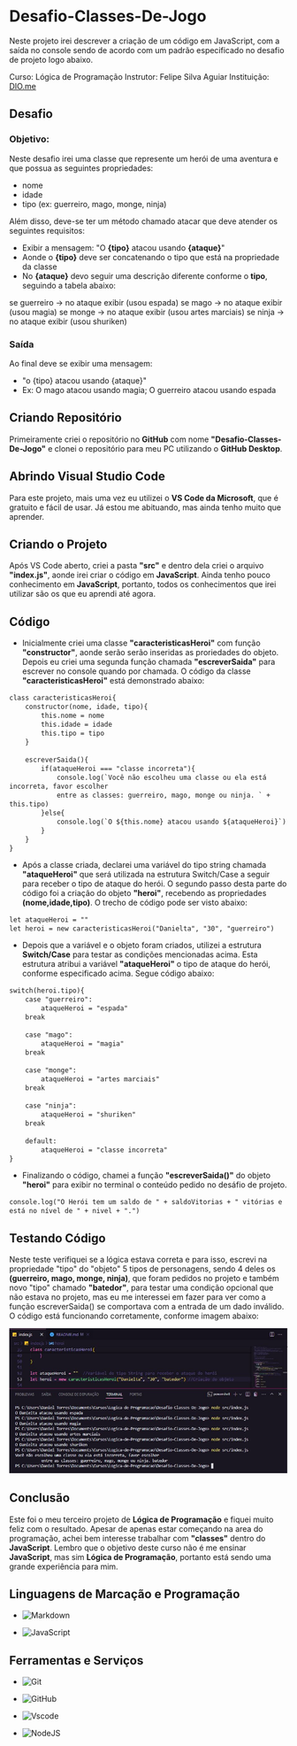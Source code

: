 # Desafio-Classes-De-Jogo

Neste projeto irei descrever a criação de um código em JavaScript, com a saída no console sendo de acordo com um padrão especificado no desafio de projeto logo abaixo.

Curso: Lógica de Programação
Instrutor: Felipe Silva Aguiar
Instituição: [DIO.me](https://www.dio.me/)

## Desafio

### Objetivo:

Neste desafio irei uma classe que represente um herói de uma aventura e que possua as seguintes propriedades:

- nome
- idade
- tipo (ex: guerreiro, mago, monge, ninja)

Além disso, deve-se ter um método chamado atacar que deve atender os seguintes requisitos:

- Exibir a mensagem: "O __{tipo}__ atacou usando __{ataque}__"
- Aonde o __{tipo}__ deve ser concatenando o tipo que está na propriedade da classe
- No __{ataque}__ devo seguir uma descrição diferente conforme o __tipo__, seguindo a tabela abaixo:

se guerreiro -> no ataque exibir (usou espada)
se mago -> no ataque exibir (usou magia)
se monge -> no ataque exibir (usou artes marciais)
se ninja -> no ataque exibir (usou shuriken)

### Saída

Ao final deve se exibir uma mensagem:

- "o {tipo} atacou usando {ataque}"
- Ex: O mago atacou usando magia; O guerreiro atacou usando espada

## Criando Repositório

Primeiramente criei o repositório no __GitHub__ com nome __"Desafio-Classes-De-Jogo"__ e clonei o repositório para meu PC utilizando o __GitHub Desktop__.

## Abrindo Visual Studio Code

Para este projeto, mais uma vez eu utilizei o __VS Code da Microsoft__, que é gratuito e fácil de usar. Já estou me abituando, mas ainda tenho muito que aprender.

## Criando o Projeto

Após VS Code aberto, criei a pasta __"src"__ e dentro dela criei o arquivo __"index.js"__, aonde irei criar o código em __JavaScript__. Ainda tenho pouco conhecimento em  __JavaScript__, portanto, todos os conhecimentos que irei utilizar são os que eu aprendi até agora.

## Código

- Inicialmente criei uma classe __"caracteristicasHeroi"__ com função __"constructor"__, aonde serão serão inseridas as proriedades do objeto. Depois eu criei uma segunda função chamada __"escreverSaida"__ para escrever no console quando por chamada. O código da classe __"caracteristicasHeroi"__ está demonstrado abaixo:

```
class caracteristicasHeroi{
    constructor(nome, idade, tipo){
        this.nome = nome
        this.idade = idade
        this.tipo = tipo
    }

    escreverSaida(){
        if(ataqueHeroi === "classe incorreta"){
            console.log(`Você não escolheu uma classe ou ela está incorreta, favor escolher 
            entre as classes: guerreiro, mago, monge ou ninja. ` + this.tipo)
        }else{
            console.log(`O ${this.nome} atacou usando ${ataqueHeroi}`)
        }
    }
}
```

- Após a classe criada, declarei uma variável do tipo string chamada __"ataqueHeroi"__ que será utilizada na estrutura Switch/Case a seguir para receber o tipo de ataque do herói. O segundo passo desta parte do código foi a criação do objeto __"heroi"__, recebendo as propriedades __(nome,idade,tipo)__. O trecho de código pode ser visto abaixo:

```
let ataqueHeroi = ""
let heroi = new caracteristicasHeroi("Danielta", "30", "guerreiro")
```

- Depois que a variável e o objeto foram criados, utilizei a estrutura __Switch/Case__ para testar as condições mencionadas acima. Esta estrutura atribui a variável __"ataqueHeroi"__ o tipo de ataque do herói, conforme especificado acima. Segue código abaixo:

```
switch(heroi.tipo){ 
    case "guerreiro":
        ataqueHeroi = "espada"
    break

    case "mago":
        ataqueHeroi = "magia"
    break

    case "monge":
        ataqueHeroi = "artes marciais"
    break

    case "ninja":
        ataqueHeroi = "shuriken"
    break

    default:
        ataqueHeroi = "classe incorreta"
}
```

- Finalizando o código, chamei a função __"escreverSaida()"__ do objeto __"heroi"__ para exibir no terminal o conteúdo pedido no desáfio de projeto.

```
console.log("O Herói tem um saldo de " + saldoVitorias + " vitórias e está no nível de " + nivel + ".")
```

## Testando Código

Neste teste verifiquei se a lógica estava correta e para isso, escrevi na propriedade "tipo" do "objeto" 5 tipos de personagens, sendo 4 deles os __(guerreiro, mago, monge, ninja)__, que foram pedidos no projeto e também novo "tipo" chamado __"batedor"__, para testar uma condição opcional que não estava no projeto, mas eu me interessei em fazer para ver como a função escreverSaida() se comportava com a entrada de um dado inválido. O código está funcionando corretamente, conforme imagem abaixo:

<img src="Image/TestesTiposHerois.JPG">


## Conclusão

Este foi o meu terceiro projeto de __Lógica de Programação__ e fiquei muito feliz com o resultado. Apesar de apenas estar começando na area do programação, achei bem interesse trabalhar com __"classes"__ dentro do __JavaScript__. Lembro que o objetivo deste curso não é me ensinar __JavaScript__, mas sim __Lógica de Programação__, portanto está sendo uma grande experiência para mim.

## Linguagens de Marcação e Programação

- ![Markdown](https://img.shields.io/badge/Markdown-000?style=for-the-badge&logo=markdown)

- ![JavaScript](https://img.shields.io/badge/JavaScript-F7DF1E?style=for-the-badge&logo=javascript&logoColor=black)

## Ferramentas e Serviços

- ![Git](https://img.shields.io/badge/GIT-E44C30?style=for-the-badge&logo=git&logoColor=white)

- ![GitHub](https://img.shields.io/badge/GitHub-100000?style=for-the-badge&logo=github&logoColor=white)

- ![Vscode](https://img.shields.io/badge/Vscode-007ACC?style=for-the-badge&logo=visual-studio-code&logoColor=white)

- ![NodeJS](https://img.shields.io/badge/node.js-6DA55F?style=for-the-badge&logo=node.js&logoColor=white)